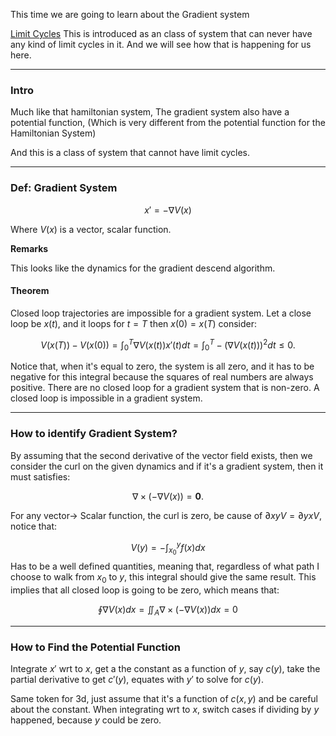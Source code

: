 This time we are going to learn about the Gradient system 

[Limit Cycles](Limit%20Cycles.md)
This is introduced as an class of system that can never have any kind of limit cycles in it. And we will see how that is happening for us here. 

---

### Intro 

Much like that hamiltonian system, The gradient system also have a potential function, (Which is very different from the potential function for the Hamiltonian System)

And this is a class of system that cannot have limit cycles. 

--- 
### **Def: Gradient System**

$$
x' = -\nabla V(x)
$$

Where $V(x)$ is a vector, scalar function. 

**Remarks**

This looks like the dynamics for the gradient descend algorithm. 

#### **Theorem**

Closed loop trajectories are impossible for a gradient system. Let a close loop be $x(t)$, and it loops for $t = T$ then $x(0) = x(T)$ consider: 

$$
V(x(T)) - V(x(0)) = \int_{0}^T \nabla V(x(t))x'(t) dt = \int_{0}^{T} - (\nabla V(x(t)))^2 dt \le 0. 
$$

Notice that, when it's equal to zero, the system is all zero, and it has to be negative for this integral because the squares of real numbers are always positive. There are no closed loop for a gradient system that is non-zero. A closed loop is impossible in a gradient system. 

---

### **How to identify Gradient System?**
By assuming that the second derivative of the vector field exists, then we consider the curl on the given dynamics and if it's a gradient system, then it must satisfies: 

$$
\nabla \times (-\nabla V(x)) = \mathbf 0. 
$$

For any vector-> Scalar function, the curl is zero, be cause of $\partial xy V = \partial yx V$, notice that: 

$$
V(y) = - \int_{x_0}^{y} f(x) dx
$$
Has to be a well defined quantities, meaning that, regardless of what path I choose to walk from $x_0$  to $y$, this integral should give the same result. This implies that all closed loop is going to be zero, which means that: 

$$
\oint \nabla V(x)dx = \iint_A \nabla\times (-\nabla V(x))dx = 0
$$

---
### **How to Find the Potential Function**

Integrate $x'$ wrt to $x$, get a the constant as a function of $y$, say $c(y)$, take the partial derivative to get $c'(y)$, equates with $y'$ to solve for $c(y)$.

Same token for 3d, just assume that it's a function of $c(x, y)$ and be careful about the constant. When integrating wrt to $x$, switch cases if dividing by $y$ happened, because $y$ could be zero.

